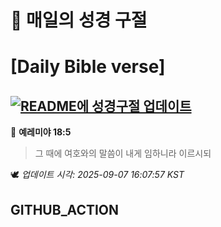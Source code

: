 # 🙏 매일의 성경 구절
# [Daily Bible verse]
## [![README에 성경구절 업데이트](https://github.com/DONGSUKA/first_test/actions/workflows/update-readme-bible.yml/badge.svg)](https://github.com/DONGSUKA/first_test/actions/workflows/update-readme-bible.yml)
<!-- START_BIBLE_VERSE -->
📖 **예레미야 18:5**
> 그 때에 여호와의 말씀이 내게 임하니라 이르시되

🕊️ _업데이트 시각: 2025-09-07 16:07:57 KST_
  <!-- END_BIBLE_VERSE -->
## GITHUB_ACTION
